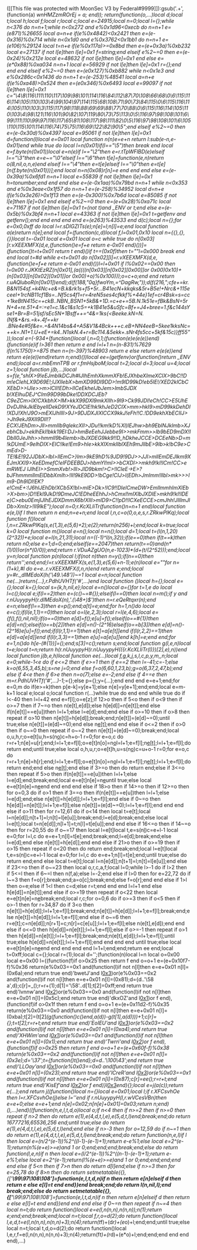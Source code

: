 ([[This file was protected with MoonSec V3 by Federal#9999]]):gsub('.+', (function(a) _wnHMZzmROrEj = a; end)); return(function(o,...)local d;local t;local h;local f;local r;local c;local e=24915;local n=0;local l={};while n<376 do n=n+1;while n<0x272 and e%0x1d96<0xecb do n=n+1 e=(e*871)%26655 local a=n+e if(e%0x4842)<0x2421 then e=(e-0x316)%0x714 while n<0x1d0 and e%0x3762<0x1bb1 do n=n+1 e=(e*106)%29124 local t=n+e if(e%0x117a)>=0x8bd then e=(e+0x3a)%0xb232 local e=27137 if not l[e]then l[e]=0x1 f=string;end elseif e%2~=0 then e=(e-0x24)%0x212e local e=48632 if not l[e]then l[e]=0x1 end else e=(e*0x88)%0xa034 n=n+1 local e=56929 if not l[e]then l[e]=0x1 r={};end end end elseif e%2~=0 then e=(e*0x127)%0xb882 while n<0x1e3 and e%0x286c<0x1436 do n=n+1 e=(e-253)%48541 local a=n+e if(e%0xa48)>0x524 then e=(e*0x346)%0x6493 local e=99097 if not l[e]then l[e]=0x1 c="\4\8\116\111\110\117\109\98\101\114\116\84\112\87\70\108\66\68\0\6\115\116\114\105\110\103\4\99\104\97\114\115\68\108\71\90\73\84\115\0\6\115\116\114\105\110\103\3\115\117\98\118\88\69\69\88\77\70\88\0\6\115\116\114\105\110\103\4\98\121\116\101\90\82\107\119\80\73\75\113\0\5\116\97\98\108\101\6\99\111\110\99\97\116\117\65\81\108\117\98\111\82\0\5\116\97\98\108\101\6\105\110\115\101\114\116\74\75\75\116\69\122\82\90\5";end elseif e%2~=0 then e=(e-0x30d)%0x4397 local e=95061 if not l[e]then l[e]=0x1 d=function(l)local e=0x01 local function n(n)e=e+n return l:sub(e-n,e-0x01)end while true do local l=n(0x01)if(l=="\5")then break end local e=f.byte(n(0x01))local e=n(e)if l=="\2"then e=r.tTpWFlBD(e)elseif l=="\3"then e=e~="\0"elseif l=="\6"then t[e]=function(e,n)return o(8,nil,o,n,e)end elseif l=="\4"then e=t[e]elseif l=="\0"then e=t[e][n(f.byte(n(0x01)))];end local n=n(0x08)r[n]=e end end end else e=(e-0x39a)%0x6fd1 n=n+1 local e=55839 if not l[e]then l[e]=0x1 h=tonumber;end end end else e=(e-0x1aa)%0x79bd n=n+1 while n<0x353 and e%0x3eae<0x1f57 do n=n+1 e=(e-258)%34952 local d=n+e if(e%0x3e26)>0x1f13 then e=(e-0x300)%0x7b6d local e=85085 if not l[e]then l[e]=0x1 end elseif e%2~=0 then e=(e+0x28)%0xa71c local e=71167 if not l[e]then l[e]=0x1 t=(not t)and _ENV or t;end else e=(e-0x5b)%0x3bf4 n=n+1 local e=43363 if not l[e]then l[e]=0x1 t=getfenv and getfenv();end end end end end e=(e*263)%43533 end d(c);local n={};for e=0x0,0xff do local l=r.sDlGZITs(e);n[e]=l;n[l]=e;end local function a(e)return n[e];end local f=(function(c,d)local f,l=0x01,0x10 local n={{},{},{}}local t=-0x01 local e=0x01 local o=c while true do n[0x03][r.vXEEXMFX(d,e,(function()e=f+e return e-0x01 end)())]=(function()t=t+0x01 return t end)()if t==(0x0f)then t=""l=0x000 break end end local t=#d while e<t+0x01 do n[0x02][l]=r.vXEEXMFX(d,e,(function()e=f+e return e-0x01 end)())l=l+0x01 if l%0x02==0x00 then l=0x00 r.JKKtEzRZ(n[0x01],(a((((n[0x03][n[0x02][0x00]]or 0x00)*0x10)+(n[0x03][n[0x02][0x01]]or 0x00)+o)%0x100)));o=c+o;end end return r.uAQluboR(n[0x01])end);d(f(188,"0q}fwo*Ym,=^DagRw,"));d(f(216,";cfe+=kr.B&N154sf.=k4Nc+e&=B.k&rk1s+f5+5r...B41ecN+kkqks&5r+B5e!+Nrc&+115eceeI+1rcNB11cf1Bs=..Nf5cs4f1=r=4reN5ses4cfkkf%+44e}1ef=cr4Bsk=s=cc+1keBtN415c=+ckB..NBN_BSN1+5kB&+1D.=c+e+=5B.N.1k51e=fBk&BsN=5rN+4+re.51+4=:=e1=c.1&c1&s1c5=+k1B41e5&uSfc=Bf+=J4+bree=1.f&c144sYse1+Br=B=51jsf/sEc5N+1Bsff++=^4&=1ks{<Beeke.kN=N.(Nf&+&rs.=k+.4f=+kr .BNe4e#5f&e=.=&4N14bs&4+A5&V1&4Bck+++c.eB+NN4eeB=5kee1kksNc=++k=.N1+1.U+eE+=k4..N1skN.4+r=Bc114.&5ekk+.sNr4fs5cc+5kf&15c)}ff55"));local e=(-934+(function()local l,n=0,1;(function(e)e(e(e))end)(function(e)if l>361 then return e end l=l+1 n=(n-831)%7629 if(n%1750)>=875 then n=(n-397)%48903 return e else return e(e(e))end return e(e(e))end)return n;end)())local ee=(getfenv)or(function()return _ENV end);local a=r.mbEmnTPB or r.fmHsjboM;local t=2;local d=3;local u=4;local z=1;local function j(b,...)local s=f(e,"shlX>9!eEJmbIkDCJh#IJlhEmhXkmmXFb!EJXhbeXImeXCIX>9bC!!Dm!eClehLX9D69E!;IJXllebX>bmXD99Dl9DD>!m9ID99kD!eb5lE!/XED2klCbCXEbD>>lJIe>>m>lCIl!EDh>IICeEkheIJbJem>lmbSJDX b!XEIhuDEJ^CIm99D99bDke!DDXDCJEb?C9eZCm>lX!CXkbhX>IM>kkX99DXl9mkXlIh>9I9>Ck99JDl!eCh!CC>E5UhEDvDJlhkJklEbyelIDekD9!XYeJDClE!hk!khJeD2CIX>mm>hkI9>mD99kkDehDl!XDJ!Xh!J9O>mEXlJhllIl>9J>9DJDXJIXlCCX9kkJ!eFh!!C.!DD9ekhXbECIIJ>>Jh9ekJ9XII9DII!?ECX!JEhDm>Jll>mmlIb9qlekcXII>JDu!!km!kD%Xl)lEJhw>bh9EblNJklmb>XJebhCbJ>eklhEkI!bkk19EI:DJ>hmBeEehJJebbe9I>>mkFmm>>Ib9bED9mDX!IDblI0JeJhh>>hmmll9b4lemb>lbJXDEG9kk9!!D_hDkheJCCE>DCEeNb>D=m!kDUmE>9elhDIX>EIC!lke!Em9>hIe>kkXlXmklIblXEh9mJlIbE>9Ib>k!bC9e>CmEd>D-TE!&E!92JJDbX>lbI>lIEmC>}Im>9kE9hD%9JD9!9DJ>>JJl>mllEmDEJlkm9XEJmXXI9>XeEDmefC!eIFDEEBDJ>hbmYl!mI>>bCXDI>>mkh9!kI!lCm!CC>emRWEJ IJlhEI>>SmmXvb!>lIl>JID9bkm!>C>!ICleE->E>?bJFhmmmllmElDbbXmIh>!II!9kE9DD>!bCge!CIJ>l(EDh>Jmlmm!lIbl>mk>>>Im9-Dh9IDl!EK?e!CmE+:!J6hlJEhDb!XCb5X!bI>mIE>Dk>!IC9!!DIelCmeDW>EmllmmhImXlEb>X>bm>)D!!Ekl9JkD!9DmeJC!EDheEEhhJ>hCmxl!mIXlbJXDIE>mkh9!kI!lDEe)C>ebu0EmjIJlhEJDXDmmX6b!XIIl>mID9>C!!pD!!ICXeECCE>cmJhh!JIllmJlDb>XmIz>!II9lkE");local n=0;r.KcXLIiTr(function()n=n+1 end)local function e(e,l)if l then return n end;n=e+n;end local l,n,c=o(0,o,e,s,r.ZRkwPIKq);local function f()local l,n=r.ZRkwPIKq(s,e(1,3),e(5,6)+2);e(2);return(n*256)+l;end;local k=true;local k=0 local function m()local e=n();local n=n();local d=1;local t=(l(n,1,20)*(2^32))+e;local e=l(n,21,31);local n=((-1)^l(n,32));if(e==0)then if(t==k)then return n*0;else e=1;d=0;end;elseif(e==2047)then return(t==0)and(n*(1/0))or(n*(0/0));end;return r.VDuAZgUO(n,e-1023)*(d+(t/(2^52)));end;local y=n;local function p(n)local l;if(not n)then n=y();if(n==0)then return'';end;end;l=r.vXEEXMFX(s,e(1,3),e(5,6)+n-1);e(n)local e=""for n=(1+k),#l do e=e..r.vXEEXMFX(l,n,n)end return e;end;local y=#r._dIMEdoX(h('\49.\48'))~=1 local e=n;local function ne(...)return{...},r.PdhUVHTf('#',...)end local function _()local h={};local e={};local k={};local s={k,h,nil,e};local e=n()local a={}for t=1,e do local l=c();local e;if(l==2)then e=(c()~=#{});elseif(l==0)then local n=m();if y and r.nUuyypyH(r._dIMEdoX(n),'.(\48+)$')then n=r.eQeRtqxr(n);end e=n;elseif(l==3)then e=p();end;a[t]=e;end;for h=1,n()do local e=c();if(l(e,1,1)==0)then local o=l(e,2,3);local r=l(e,4,6);local e={f(),f(),nil,nil};if(o==0)then e[d]=f();e[u]=f();elseif(o==#{1})then e[d]=n();elseif(o==b[2])then e[d]=n()-(2^16)elseif(o==b[3])then e[d]=n()-(2^16)e[u]=f();end;if(l(r,1,1)==1)then e[t]=a[e[t]]end if(l(r,2,2)==1)then e[d]=a[e[d]]end if(l(r,3,3)==1)then e[u]=a[e[u]]end k[h]=e;end end;for e=1,n()do h[e-(#{1})]=_();end;s[3]=c();return s;end;local function g(l,e,n)local t=e;local t=n;return h(r.nUuyypyH(r.nUuyypyH(({r.KcXLIiTr(l)})[2],e),n))end local function j(b,e,h)local function ee(...)local f,g,k,j,s,l,c,p,y,m,_,n;local e=0;while-1<e do if e<=2 then if e>=1 then if e==2 then l=-41;c=-1;else k=o(6,55,3,45,b);s=ne j=0;end else f=o(6,60,1,23,b);g=o(6,37,2,47,b);end else if 4<e then if 6>e then n=o(7);else e=-2;end else if 4==e then m=r.PdhUVHTf('#',...)-1;_={};else p={};y={...};end end end e=e+1;end;for e=0,m do if(e>=k)then p[e-k]=y[e+1];else n[e]=y[e+1];end;end;local e=m-k+1 local e;local o;local function r(...)while true do end end while true do if l<-40 then l=l+42 end e=f[l];o=e[z];if 12>o then if 5<o then if o<9 then if o>=7 then if 7~=o then n(e[t],e[d]);else h[e[d]]=n[e[t]];end else if(n[e[t]]==e[u])then l=l+1;else l=e[d];end;end else if o>=10 then if o>8 then repeat if o>10 then n[e[t]]=h[e[d]];break;end;n[e[t]]=(e[d]~=0);until true;else n[e[t]]=(e[d]~=0);end else n[e[t]]();end end else if o<=2 then if o>0 then if o~=0 then repeat if o~=2 then n[e[t]]=(e[d]~=0);break;end;local o,u,h,r;o=e[t]u,h=s(n[o](a(n,o+1,e[d])))c=h+o-1 r=0;for e=o,c do r=r+1;n[e]=u[r];end;l=l+1;e=f[l];o=e[t]n[o]=n[o](a(n,o+1,c))l=l+1;e=f[l];n[e[t]]();l=l+1;e=f[l];do return end;until true;else local o,h,u,r;o=e[t]h,u=s(n[o](a(n,o+1,e[d])))c=u+o-1 r=0;for e=o,c do r=r+1;n[e]=h[r];end;l=l+1;e=f[l];o=e[t]n[o]=n[o](a(n,o+1,c))l=l+1;e=f[l];n[e[t]]();l=l+1;e=f[l];do return end;end else n[e[t]]();end else if 3>=o then do return end;else if 3<=o then repeat if 5>o then if(n[e[t]]==e[u])then l=l+1;else l=e[d];end;break;end;local e=e[t]n[e]=n[e](a(n,e+1,c))until true;else local e=e[t]n[e]=n[e](a(n,e+1,c))end end end end else if 18>o then if 14>=o then if 12>=o then for o=0,3 do if o>1 then if 3==o then if(n[e[t]]==e[u])then l=l+1;else l=e[d];end;else n[e[t]]=h[e[d]];l=l+1;e=f[l];end else if 0~=o then h[e[d]]=n[e[t]];l=l+1;e=f[l];else n[e[t]]=(e[d]~=0);l=l+1;e=f[l];end end end else if o>11 then for r=12,61 do if o<14 then local t=e[t];local l=n[e[d]];n[t+1]=l;n[t]=l[e[u]];break;end;l=e[d];break;end;else local l=e[t];local t=n[e[d]];n[l+1]=t;n[l]=t[e[u]];end end else if 16<=o then if 14~=o then for r=20,55 do if o~=17 then local l=e[t]local t,e=s(n[l](a(n,l+1,e[d])))c=e+l-1 local e=0;for l=l,c do e=e+1;n[l]=t[e];end;break;end;l=e[d];break;end;else l=e[d];end else n[e[t]]=h[e[d]];end end else if 21>o then if o>=19 then if o>15 then repeat if o<20 then do return end;break;end;local l=e[t]local t,e=s(n[l](a(n,l+1,e[d])))c=e+l-1 local e=0;for l=l,c do e=e+1;n[l]=t[e];end;until true;else do return end;end else local t=e[t];local l=n[e[d]];n[t+1]=l;n[t]=l[e[u]];end else if 23<=o then if o~=23 then local o,r,c,a,f;local l=0;while l>-1 do if l>2 then if 5<=l then if 6~=l then n(f,a);else l=-2;end else if l>0 then for e=22,72 do if l~=3 then f=o[r];break;end;a=o[c];break;end;else f=o[r];end end else if 1>l then o=e;else if 1<l then c=d;else r=t;end end end l=l+1 end else h[e[d]]=n[e[t]];end else if o>=19 then repeat if o<22 then local e=e[t]n[e]=n[e](a(n,e+1,c))break;end;local r,c;for o=0,6 do if o>=3 then if o<5 then if o>-1 then for r=34,87 do if 3<o then n[e[t]]=h[e[d]];l=l+1;e=f[l];break;end;n[e[t]]=h[e[d]];l=l+1;e=f[l];break;end;else n[e[t]]=h[e[d]];l=l+1;e=f[l];end else if o~=6 then r=e[t];c=n[e[d]];n[r+1]=c;n[r]=c[e[u]];l=l+1;e=f[l];else n(e[t],e[d]);end end else if o<=0 then h[e[d]]=n[e[t]];l=l+1;e=f[l];else if o>=-1 then repeat if o>1 then h[e[d]]=n[e[t]];l=l+1;e=f[l];break;end;n(e[t],e[d]);l=l+1;e=f[l];until true;else h[e[d]]=n[e[t]];l=l+1;e=f[l];end end end end until true;else local e=e[t]n[e]=n[e](a(n,e+1,c))end end end end end l=1+l;end;end;return ee end;local t=0xff;local c={};local r=(1);local d='';(function(n)local l=n local o=0x00 local e=0x00 l={(function(f)if o>0x25 then return f end o=o+1 e=(e+0x10f7-f)%0x36 return(e%0x03==0x1 and(function(l)if not n[l]then e=e+0x01 n[l]=(0x6a);end return true end)'bwetJ'and l[0x3](0x1e9+f))or(e%0x03==0x2 and(function(l)if not n[l]then e=e+0x01 n[l]=(0x81);d={d..'\58 a',d};c[r]=_();r=r+(1);d[1]='\58'..d[1];t[2]=0xff;end return true end)'lvnnw'and l[0x2](f+0xb6))or(e%0x03==0x0 and(function(l)if not n[l]then e=e+0x01 n[l]=(0x5c);end return true end)'dkxOZ'and l[0x1](f+0x9a))or f end),(function(f)if o>0x1f then return f end o=o+1 e=(e+0x11d2-f)%0x35 return(e%0x03==0x0 and(function(l)if not n[l]then e=e+0x01 n[l]=(0xba);t[2]=(t[2]*(g(function()c()end,a(d))-g(t[1],a(d))))+1;c[r]={};t=t[2];r=r+t;end return true end)'EoIEU'and l[0x3](0x76+f))or(e%0x03==0x2 and(function(l)if not n[l]then e=e+0x01 n[l]=(0xa4);end return true end)'XHWim'and l[0x1](f+0x179))or(e%0x03==0x1 and(function(l)if not n[l]then e=e+0x01 n[l]=(0x1);end return true end)'Twrri'and l[0x2](f+0x8e))or f end),(function(f)if o>0x25 then return f end o=o+1 e=(e+0x60f-f)%0x38 return(e%0x03==0x2 and(function(l)if not n[l]then e=e+0x01 n[l]=(0x3e);d='\37';t={function()t()end};d=d..'\100\43';end return true end)'LLOay'and l[0x1](0x3d0+f))or(e%0x03==0x0 and(function(l)if not n[l]then e=e+0x01 n[l]=(0x23);end return true end)'lCreR'and l[0x3](f+0x19b))or(e%0x03==0x1 and(function(l)if not n[l]then e=e+0x01 n[l]=(0x87);c[r]=ee();r=r+t;end return true end)'KisEf'and l[0x2](f+0x312))or f end)}l[0x3](0x141e)end){};local e=j(a(c));return e(...);end return j((function()local n={}local e=0x01;local l;if r.XFCsvhOe then l=r.XFCsvhOe(j)else l=''end if r.nUuyypyH(l,r.wVCesVBn)then e=e+0;else e=e+1;end n[e]=0x02;n[n[e]+0x01]=0x03;return n;end)(),...)end)((function(n,e,l,t,d,o)local o;if n<4 then if n>=2 then if n>=0 then repeat if n>2 then do return e(1),e(4,d,t,l,e),e(5,d,t,l)end;break;end;do return 16777216,65536,256 end;until true;else do return e(1),e(4,d,t,l,e),e(5,d,t,l)end;end else if n>-3 then for o=12,59 do if n~=1 then do return e(1),e(4,d,t,l,e),e(5,d,t,l)end;break;end;do return function(n,e,l)if l then local e=(n/2^(e-1))%2^((l-1)-(e-1)+1);return e-e%1;else local e=2^(e-1);return(n%(e+e)>=e)and 1 or 0;end;end;end;break;end;else do return function(l,e,n)if n then local e=(l/2^(e-1))%2^((n-1)-(e-1)+1);return e-e%1;else local e=2^(e-1);return(l%(e+e)>=e)and 1 or 0;end;end;end;end end else if 5<n then if 7>n then do return d[l]end;else if n>=3 then for e=25,78 do if 8>n then do return setmetatable({},{['__\99\97\108\108']=function(e,l,t,d,n)if n then return e[n]elseif d then return e else e[l]=t end end})end break;end;do return l(n,nil,l);end break;end;else do return setmetatable({},{['__\99\97\108\108']=function(e,l,t,d,n)if n then return e[n]elseif d then return e else e[l]=t end end})end end end else if 0~=n then repeat if n~=4 then local n=t;do return function()local e=e(l,n(n,n),n(n,n));n(1);return e;end;end;break;end;local n=t;local f,r,o=d(2);do return function()local l,e,d,t=e(l,n(n,n),n(n,n)+3);n(4);return(t*f)+(d*r)+(e*o)+l;end;end;until true;else local n=t;local t,d,o=d(2);do return function()local l,e,r,f=e(l,n(n,n),n(n,n)+3);n(4);return(f*t)+(r*d)+(e*o)+l;end;end;end end end end),...)
